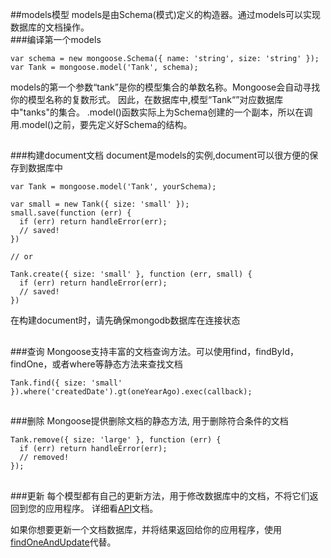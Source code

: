 ##models模型
models是由Schema(模式)定义的构造器。通过models可以实现数据库的文档操作。    
###编译第一个models
```
var schema = new mongoose.Schema({ name: 'string', size: 'string' });
var Tank = mongoose.model('Tank', schema);
```
models的第一个参数“tank”是你的模型集合的单数名称。Mongoose会自动寻找你的模型名称的复数形式。
因此，在数据库中,模型“Tank“”对应数据库中"tanks"的集合。
.model()函数实际上为Schema创建的一个副本，所以在调用.model()之前，要先定义好Schema的结构。

##

###构建document文档
document是models的实例,document可以很方便的保存到数据库中

```
var Tank = mongoose.model('Tank', yourSchema);

var small = new Tank({ size: 'small' });
small.save(function (err) {
  if (err) return handleError(err);
  // saved!
})

// or

Tank.create({ size: 'small' }, function (err, small) {
  if (err) return handleError(err);
  // saved!
})
```
在构建document时，请先确保mongodb数据库在连接状态    

##

###查询
Mongoose支持丰富的文档查询方法。可以使用find，findById，findOne，或者where等静态方法来查找文档

```
Tank.find({ size: 'small' }).where('createdDate').gt(oneYearAgo).exec(callback);
```

##

###删除
Mongoose提供删除文档的静态方法, 用于删除符合条件的文档
```
Tank.remove({ size: 'large' }, function (err) {
  if (err) return handleError(err);
  // removed!
});
```
##

###更新
每个模型都有自己的更新方法，用于修改数据库中的文档，不将它们返回到您的应用程序。
详细看[API](http://mongoosejs.com/docs/api.html#model_Model.update)文档。

如果你想要更新一个文档数据库，并将结果返回给你的应用程序，使用[findOneAndUpdate](http://mongoosejs.com/docs/api.html#model_Model.findOneAndUpdate)代替。
